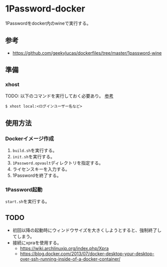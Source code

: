 # 1Password-docker
1Passwordをdocker内のwineで実行する。

## 参考
* https://github.com/geekylucas/dockerfiles/tree/master/1password-wine

## 準備

### xhost
TODO: 以下のコマンドを実行しておく必要あり。
[参考](http://stackoverflow.com/questions/28392949/running-chromium-inside-docker-gtk-cannot-open-display-0)
```
$ xhost local:<ログインユーザー名など>
```

## 使用方法

### Dockerイメージ作成
1. `build.sh`を実行する。
1. `init.sh`を実行する。
1. `1Password.opvault`ディレクトリを指定する。
1. ライセンスキーを入力する。
1. 1Passwordを終了する。

### 1Password起動
`start.sh`を実行する。

## TODO

* 初回以降の起動時にウィンドウサイズを大きくしようとすると、強制終了してしまう。
* 接続にxpraを使用する。
    * https://wiki.archlinuxjp.org/index.php/Xpra
    * https://blog.docker.com/2013/07/docker-desktop-your-desktop-over-ssh-running-inside-of-a-docker-container/
